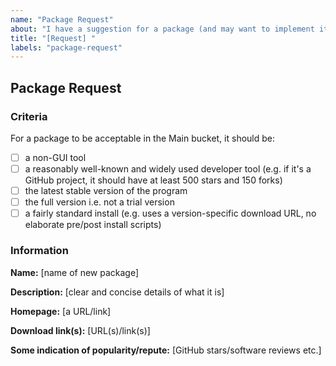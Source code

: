 ```yaml
---
name: "Package Request"
about: "I have a suggestion for a package (and may want to implement it)!"
title: "[Request] "
labels: "package-request"
---
```


<!--
  By opening this issue you confirm that you have searched for similar issues/PRs here already.
  Failing to do so will most likely result in closing of this issue without any explanation.
  Incomplete form details below might also result in closing of the issue.
-->

## Package Request

### Criteria

For a package to be acceptable in the Main bucket, it should be:

<!-- All items need to be checked. -->

- [ ] a non-GUI tool
- [ ] a reasonably well-known and widely used developer tool (e.g. if it's a GitHub project, it should have at least 500 stars and 150 forks)
- [ ] the latest stable version of the program
- [ ] the full version i.e. not a trial version
- [ ] a fairly standard install (e.g. uses a version-specific download URL, no elaborate pre/post install scripts)

### Information

**Name:** [name of new package]

**Description:** [clear and concise details of what it is]

**Homepage:** [a URL/link]

**Download link(s):** [URL(s)/link(s)]

**Some indication of popularity/repute:** [GitHub stars/software reviews etc.]

